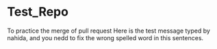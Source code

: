 # Test_Repo
To practice the merge of pull request
Here is the test message typed by nahida, and you nedd to fix the wrong spelled word in this sentences.
